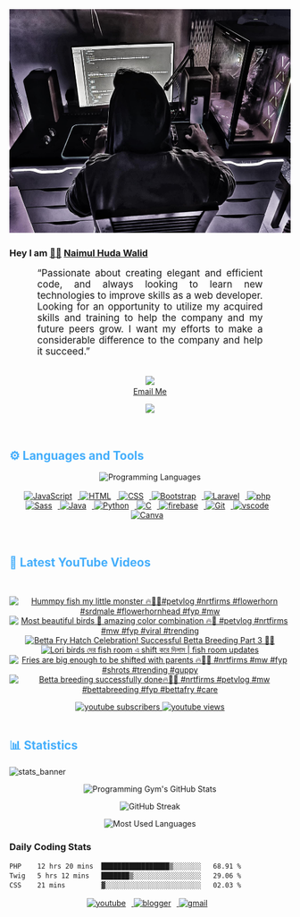 <!-- ![github_cover_banner](https://www.digitalsolutionservices.com/img/services/web%20development.gif)-->

<div align="center" style="display:block;">
    <img height="400px" width="100%" alt="github cover banner" src="https://raw.githubusercontent.com/NaimulHudaWalid/NaimulHudaWalid/main/272276268_3114779035434264_920860974401480824_n.jpg"/> 
</div>

### Hey I am [👨🏻‍][facebook] [Naimul Huda Walid][youtube]



<p align:"center" style="text-align: justify; margin: 0 50px; font-size: 17px;" >
   “Passionate about creating elegant and efficient code, and always looking to learn new technologies to improve skills as a web developer. Looking for an opportunity to utilize my acquired skills and training to help the company and my future peers grow. I want my efforts to make a considerable difference to the company and help it succeed.”
<br>
<br>
<div align="center">

![](https://visitor-badge.glitch.me/badge?page_id=NaimulHudaWalid)
    <br />
[Email Me](mailto:dev.naimulhuda@gmail.com)
</div>
</p>
<!-- Typing SVG by DenverCoder1 - https://github.com/DenverCoder1/readme-typing-svg -->
<p align="center">
<!--   <a href="https://github.com/DenverCoder1/readme-typing-svg"> -->
    <img src="https://readme-typing-svg.herokuapp.com?color=E22FE4&width=380&height=45&lines=Open-Source+Enthusiast;Learning+In+Public;Empowering+Others;Nice+To+Meet+You+...&center=true"></a>

</p>
<br>
<!-- Languages and Tools -->

<h2 style="color: #44AEFB">⚙️ Languages and Tools</h2>
<div align="center" style="display:block;">
    <img width="100px" alt="Programming Languages" src="https://user-images.githubusercontent.com/78341798/194531121-47b0119a-ce00-439d-b586-125f86acb098.png"/> 
</div>
<br>   
<!-- Icons Resources -->
<!-- https://devicon.dev/ -->
<!-- https://cdn.jsdelivr.net/npm/simple-icons@v3/icons/ -->
<div align="center">
  <a href="https://developer.mozilla.org/en-US/docs/Web/JavaScript" target="_blank" rel="noreferrer">
      <img  alt="JavaScript" height="50px" style="padding-right:10px;" src="https://cdn.jsdelivr.net/gh/devicons/devicon/icons/javascript/javascript-plain.svg"/>
  </a>
  
 
  <a href="https://developer.mozilla.org/en-US/docs/Web/HTML" target="_blank" rel="noreferrer">
      <img  alt="HTML" height="50px" style="padding-right:10px;" src="https://cdn.jsdelivr.net/gh/devicons/devicon/icons/html5/html5-original.svg"/>
  </a>
  <a href="https://developer.mozilla.org/en-US/docs/Web/CSS" target="_blank" rel="noreferrer">
      <img  alt="CSS" height="50px" style="padding-right:10px;" src="https://cdn.jsdelivr.net/gh/devicons/devicon/icons/css3/css3-original.svg"/>
  </a>
  <a href="https://getbootstrap.com/" target="_blank" rel="noreferrer">
      <img  alt="Bootstrap" height="50px" style="padding-right:10px;" src="https://cdn.jsdelivr.net/gh/devicons/devicon/icons/bootstrap/bootstrap-original.svg"/>
  </a> 
  <a href="https://laravel.com/" target="_blank" rel="noreferrer">
      <img  alt="Laravel" height="50px" style="padding-right:10px;" src="https://cdn.jsdelivr.net/gh/devicons/devicon/icons/laravel/laravel-plain.svg"/>
  </a>
  <a href="https://www.php.net/" target="_blank" rel="noreferrer">
      <img  alt="php" height="50px" style="padding-right:10px;" src="https://cdn.jsdelivr.net/gh/devicons/devicon/icons/php/php-original.svg"/>
  </a>
  <a href="https://sass-lang.com/" target="_blank" rel="noreferrer">
      <img  alt="Sass" height="50px" style="padding-right:10px;" src="https://cdn.jsdelivr.net/gh/devicons/devicon/icons/sass/sass-original.svg"/>
  </a>
  <a href="https://www.java.com/en/" target="_blank" rel="noreferrer">
      <img  alt="Java" height="50px" style="padding-right:10px;" src="https://cdn.jsdelivr.net/gh/devicons/devicon/icons/java/java-original.svg"/>
  </a>    
  <a href="https://www.python.org/" target="_blank" rel="noreferrer">
      <img  alt="Python" height="50px" style="padding-right:10px;" src="https://cdn.jsdelivr.net/gh/devicons/devicon/icons/python/python-original.svg"/>
  </a>
  <a href="https://www.cprogramming.com/" target="_blank" rel="noreferrer">
      <img  alt="C" height="50px" style="padding-right:10px;" src="https://cdn.jsdelivr.net/gh/devicons/devicon/icons/c/c-original.svg"/>
  </a>
  
  <a href="https://firebase.google.com/" target="_blank" rel="noreferrer">
      <img  alt="firebase" height="50px" style="padding-right:10px;" src="https://cdn.jsdelivr.net/gh/devicons/devicon/icons/firebase/firebase-plain.svg"/>
  </a>
 
  <a href="https://git-scm.com/" target="_blank" rel="noreferrer">
      <img  alt="Git" height="50px" style="padding-right:10px;" src="https://cdn.jsdelivr.net/gh/devicons/devicon/icons/git/git-original.svg"/>
  </a>
  
  <a href="https://code.visualstudio.com/" target="_blank" rel="noreferrer">
      <img  alt="vscode" height="50px" style="padding-right:10px;"src="https://cdn.jsdelivr.net/gh/devicons/devicon/icons/vscode/vscode-original.svg"/>
  </a>
  <a href="https://www.canva.com/" target="_blank" rel="noreferrer">
      <img  alt="Canva" height="50px" style="padding-right:10px;" src="https://cdn.jsdelivr.net/gh/devicons/devicon/icons/canva/canva-original.svg"/> 
  </a>
</div>
<br>
<br>

<!-- Latest YouTube Videos -->

<h2 style="color: #44AEFB">🎦 Latest YouTube Videos</h2>
<br />

<!-- Resource/Reference: https://github.com/DenverCoder1/github-readme-youtube-cards -->
<div class="youtube videos cards" align="center">

<!-- BEGIN YOUTUBE-CARDS -->
[![Hummpy fish my little monster 🔥💯🖤#petvlog #nrtfirms #flowerhorn #srdmale #flowerhornhead #fyp #mw](https://ytcards.demolab.com/?id=sG8bOv16m_o&title=Hummpy+fish+my+little+monster+%F0%9F%94%A5%F0%9F%92%AF%F0%9F%96%A4%23petvlog+%23nrtfirms+%23flowerhorn+%23srdmale+%23flowerhornhead+%23fyp+%23mw&lang=en&timestamp=1712419824&background_color=%230d1117&title_color=%23ffffff&stats_color=%23dedede&max_title_lines=1&width=250&border_radius=5 "Hummpy fish my little monster 🔥💯🖤#petvlog #nrtfirms #flowerhorn #srdmale #flowerhornhead #fyp #mw")](https://www.youtube.com/watch?v=sG8bOv16m_o)
[![Most beautiful birds 🖤 amazing color combination 🔥💯 #petvlog #nrtfirms #mw #fyp #viral #trending](https://ytcards.demolab.com/?id=nnKecczIL4Y&title=Most+beautiful+birds+%F0%9F%96%A4+amazing+color+combination+%F0%9F%94%A5%F0%9F%92%AF+%23petvlog+%23nrtfirms+%23mw+%23fyp+%23viral+%23trending&lang=en&timestamp=1712363820&background_color=%230d1117&title_color=%23ffffff&stats_color=%23dedede&max_title_lines=1&width=250&border_radius=5 "Most beautiful birds 🖤 amazing color combination 🔥💯 #petvlog #nrtfirms #mw #fyp #viral #trending")](https://www.youtube.com/watch?v=nnKecczIL4Y)
[![Betta Fry Hatch Celebration! Successful Betta Breeding Part 3 🐠🎉](https://ytcards.demolab.com/?id=IaBtI84bxq4&title=Betta+Fry+Hatch+Celebration%21+Successful+Betta+Breeding+Part+3+%F0%9F%90%A0%F0%9F%8E%89&lang=en&timestamp=1712362117&background_color=%230d1117&title_color=%23ffffff&stats_color=%23dedede&max_title_lines=1&width=250&border_radius=5 "Betta Fry Hatch Celebration! Successful Betta Breeding Part 3 🐠🎉")](https://www.youtube.com/watch?v=IaBtI84bxq4)
[![Lori birds দের fish room এ shift করে দিলাম | fish room updates](https://ytcards.demolab.com/?id=pFRK37bvOiw&title=Lori+birds+%E0%A6%A6%E0%A7%87%E0%A6%B0+fish+room+%E0%A6%8F+shift+%E0%A6%95%E0%A6%B0%E0%A7%87+%E0%A6%A6%E0%A6%BF%E0%A6%B2%E0%A6%BE%E0%A6%AE+%7C+fish+room+updates&lang=en&timestamp=1712359430&background_color=%230d1117&title_color=%23ffffff&stats_color=%23dedede&max_title_lines=1&width=250&border_radius=5 "Lori birds দের fish room এ shift করে দিলাম | fish room updates")](https://www.youtube.com/watch?v=pFRK37bvOiw)
[![Fries are big enough to be shifted with parents 🔥🖤💯 #nrtfirms #mw #fyp #shrots #trending #guppy](https://ytcards.demolab.com/?id=jf6-C4Y1Lfg&title=Fries+are+big+enough+to+be+shifted+with+parents+%F0%9F%94%A5%F0%9F%96%A4%F0%9F%92%AF+%23nrtfirms+%23mw+%23fyp+%23shrots+%23trending+%23guppy&lang=en&timestamp=1712325641&background_color=%230d1117&title_color=%23ffffff&stats_color=%23dedede&max_title_lines=1&width=250&border_radius=5 "Fries are big enough to be shifted with parents 🔥🖤💯 #nrtfirms #mw #fyp #shrots #trending #guppy")](https://www.youtube.com/watch?v=jf6-C4Y1Lfg)
[![Betta breeding successfully done🔥💯🖤 #nrtfirms #petvlog #mw #bettabreeding #fyp #bettafry #care](https://ytcards.demolab.com/?id=AGenstWCuJg&title=Betta+breeding+successfully+done%F0%9F%94%A5%F0%9F%92%AF%F0%9F%96%A4+%23nrtfirms+%23petvlog+%23mw+%23bettabreeding+%23fyp+%23bettafry+%23care&lang=en&timestamp=1712277300&background_color=%230d1117&title_color=%23ffffff&stats_color=%23dedede&max_title_lines=1&width=250&border_radius=5 "Betta breeding successfully done🔥💯🖤 #nrtfirms #petvlog #mw #bettabreeding #fyp #bettafry #care")](https://www.youtube.com/watch?v=AGenstWCuJg)
<!-- END YOUTUBE-CARDS -->
</div>

<!-- Begin Youtube Buttons -->
<!-- Resource/Reference:  https://github.com/DenverCoder1/custom-icon-badges -->
<div class="youtube buttons" align="center">
    <a href="https://www.youtube.com/channel/UCa3YaFwzSII0kKg3Nads2dQ"  target="_blank">
        <img alt="youtube subscribers" src="https://img.shields.io/youtube/channel/subscribers/UCa3YaFwzSII0kKg3Nads2dQ?logo=youtube&logoColor=red&style=for-the-badge"/>
    </a> 
    <a href="https://www.youtube.com/channel/UCa3YaFwzSII0kKg3Nads2dQ"  target="_blank">
        <img alt="youtube views" src="https://custom-icon-badges.demolab.com/youtube/channel/views/UCa3YaFwzSII0kKg3Nads2dQ?color=%23E05D44&logo=eye&logoColor=white&style=for-the-badge&labelColor=#555555"/>
    </a> 
</div>
<br>
<!-- End Youtube Buttons -->

<!-- Statistics -->

<h2 style="color: #44AEFB">📊 Statistics</h2>

![stats_banner](https://user-images.githubusercontent.com/78341798/194534778-d662496c-ae00-4e8d-ae9b-b90912054e7f.gif)

<!-- Begin Stats Cards -->
<!-- Resources:  -->
<!-- Github & Languages Stats: https://github.com/naimul15-12090/github-readme-stats --> 
<!-- Streak Stats: https://github.com/denvercoder1/github-readme-streak-stats -->
<!-- Change the value after ?username= to your GitHub username. -->
<div class="stats" align="center">

![Programming Gym's GitHub Stats](https://github-readme-stats.vercel.app/api?username=NaimulHudaWalid&hide=stars&count_private=true&show_icons=true&theme=algolia&border_radius=20)

![GitHub Streak](https://streak-stats.demolab.com?user=NaimulHudaWalid&count_private=true&theme=algolia&border_radius=22)

![Most Used Languages](https://github-readme-stats.vercel.app/api/top-langs/?username=NaimulHudaWalid&langs_count=8&layout=compact&show_icons=true&theme=algolia&border_radius=20)
    
<!-- ![Top Langs](https://github-readme-stats.vercel.app/api/top-langs/?username=naimul15-12090&langs_count=8) -->
<!-- [![Top Langs](https://github-readme-stats.vercel.app/api/top-langs/?username=naimul15-12090&layout=compact)](https://github.com/anuraghazra/github-readme-stats)
 -->
    
</div>
<!--  End Stats Cards -->



### Daily Coding Stats
<!--START_SECTION:waka-->

```txt
PHP    12 hrs 20 mins  █████████████████▒░░░░░░░   68.91 %
Twig   5 hrs 12 mins   ███████▒░░░░░░░░░░░░░░░░░   29.06 %
CSS    21 mins         ▓░░░░░░░░░░░░░░░░░░░░░░░░   02.03 %
```

<!--END_SECTION:waka-->
<!-- Begin Footer -->
<!-- Icons Resources -->
<!-- https://devicon.dev/ -->
<div class="footer" align="center" style="margin:15px;">
    <a href="https://www.youtube.com/channel/UCa3YaFwzSII0kKg3Nads2dQ" target="_blank">
        <img  style="margin:0 10px 10px 0;" src="https://user-images.githubusercontent.com/78341798/194531650-698ef1b1-9cbd-4b4f-96ef-5a2ec4b5d7e6.svg" alt="youtube" width="40px"/>
    </a>
    <a href="https://www.linkedin.com/in/naimulhudawalid/" target="_blank">
        <img style="margin:0 10px 10px 0;" src="https://user-images.githubusercontent.com/78341798/194531458-b5dfeb1b-bad5-4dfa-909a-2e402262db9a.svg" alt="blogger" width="40px"/>
    </a>
    <a href="mailto:dev.naimulhuda@gmail.com" target="_blank">
        <img style="margin:0 10px 10px 0;" src="https://user-images.githubusercontent.com/78341798/194531383-ddb2b774-5bb9-491c-b601-4a4a7d9792fb.svg" alt="gmail" width="40px"/>
    </a>
</div>
<!-- End Footer -->

[youtube]: https://www.youtube.com/channel/UCa3YaFwzSII0kKg3Nads2dQ
[facebook]: https://www.facebook.com/profile.php?id=100007065945838
